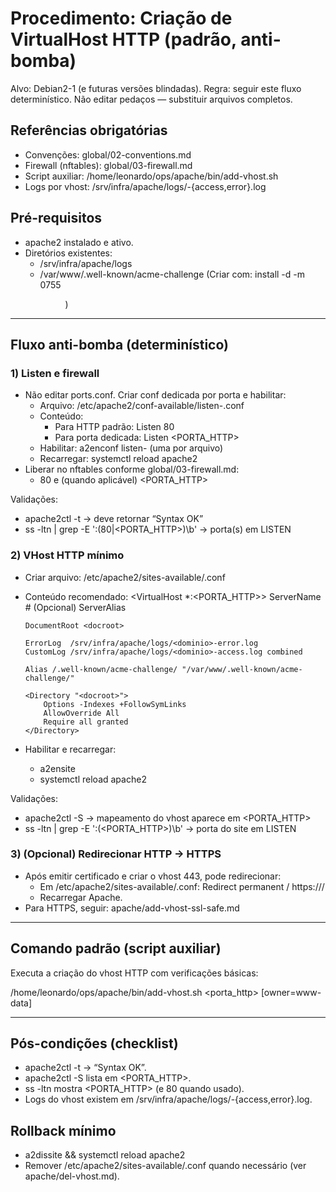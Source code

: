 # Procedimento: Criação de VirtualHost HTTP (padrão, anti-bomba)

Alvo: Debian2-1 (e futuras versões blindadas).
Regra: seguir este fluxo determinístico. Não editar pedaços — substituir arquivos completos.

## Referências obrigatórias
- Convenções: global/02-conventions.md
- Firewall (nftables): global/03-firewall.md
- Script auxiliar: /home/leonardo/ops/apache/bin/add-vhost.sh
- Logs por vhost: /srv/infra/apache/logs/<server>-{access,error}.log

## Pré-requisitos
- apache2 instalado e ativo.
- Diretórios existentes:
  - /srv/infra/apache/logs
  - /var/www/.well-known/acme-challenge
  (Criar com: install -d -m 0755 <dir>)

---

## Fluxo anti-bomba (determinístico)

### 1) Listen e firewall
- Não editar ports.conf. Criar conf dedicada por porta e habilitar:
  - Arquivo: /etc/apache2/conf-available/listen-<PORTA>.conf
  - Conteúdo:
    - Para HTTP padrão:  Listen 80
    - Para porta dedicada: Listen <PORTA_HTTP>
  - Habilitar: a2enconf listen-<PORTA>  (uma por arquivo)
  - Recarregar: systemctl reload apache2
- Liberar no nftables conforme global/03-firewall.md:
  - 80 e (quando aplicável) <PORTA_HTTP>

Validações:
- apache2ctl -t  → deve retornar “Syntax OK”
- ss -ltn | grep -E ':(80|<PORTA_HTTP>)\b'  → porta(s) em LISTEN

### 2) VHost HTTP mínimo
- Criar arquivo: /etc/apache2/sites-available/<dominio>.conf
- Conteúdo recomendado:
  <VirtualHost *:<PORTA_HTTP>>
      ServerName <dominio>
      # (Opcional) ServerAlias <alias1> <alias2>

      DocumentRoot <docroot>

      ErrorLog  /srv/infra/apache/logs/<dominio>-error.log
      CustomLog /srv/infra/apache/logs/<dominio>-access.log combined

      Alias /.well-known/acme-challenge/ "/var/www/.well-known/acme-challenge/"

      <Directory "<docroot>">
          Options -Indexes +FollowSymLinks
          AllowOverride All
          Require all granted
      </Directory>
  </VirtualHost>

- Habilitar e recarregar:
  - a2ensite <dominio>
  - systemctl reload apache2

Validações:
- apache2ctl -S  → mapeamento do vhost aparece em <PORTA_HTTP>
- ss -ltn | grep -E ':(<PORTA_HTTP>)\b'  → porta do site em LISTEN

### 3) (Opcional) Redirecionar HTTP → HTTPS
- Após emitir certificado e criar o vhost 443, pode redirecionar:
  - Em /etc/apache2/sites-available/<dominio>.conf:
    Redirect permanent / https://<dominio>/
  - Recarregar Apache.
- Para HTTPS, seguir: apache/add-vhost-ssl-safe.md

---

## Comando padrão (script auxiliar)

Executa a criação do vhost HTTP com verificações básicas:

/home/leonardo/ops/apache/bin/add-vhost.sh <dominio> <porta_http> <docroot> [owner=www-data]

---

## Pós-condições (checklist)
- apache2ctl -t → “Syntax OK”.
- apache2ctl -S lista <dominio> em <PORTA_HTTP>.
- ss -ltn mostra <PORTA_HTTP> (e 80 quando usado).
- Logs do vhost existem em /srv/infra/apache/logs/<dominio>-{access,error}.log.

## Rollback mínimo
- a2dissite <dominio> && systemctl reload apache2
- Remover /etc/apache2/sites-available/<dominio>.conf quando necessário (ver apache/del-vhost.md).
